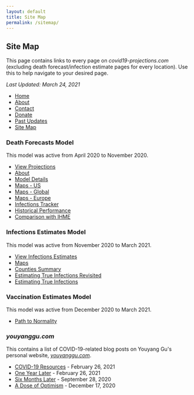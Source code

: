 ```yaml
---
layout: default
title: Site Map
permalink: /sitemap/
---
```


## Site Map

This page contains links to every page on *covid19-projections.com* (excluding death forecast/infection estimate pages for every location). Use this to help navigate to your desired page.

*Last Updated: March 24, 2021*

* [Home](/)
* [About](/about)
* [Contact](/contact)
* [Donate](/donate)
* [Past Updates](/past-updates)
* [Site Map](/sitemap)

### Death Forecasts Model

This model was active from April 2020 to November 2020.

* [View Projections](/#view-projections)
* [About](/about/#table-of-contents-death-forecasting-model)
* [Model Details](/model-details)
* [Maps - US](/maps)
* [Maps - Global](/maps-global)
* [Maps - Europe](/maps-europe)
* [Infections Tracker](/infections-tracker)
* [Historical Performance](/historical-performance)
* [Comparison with IHME](/model-comparison-ihme.md)

### Infections Estimates Model

This model was active from November 2020 to March 2021.

* [View Infections Estimates](/#view-us-infections-estimates)
* [Maps](/maps-infections)
* [Counties Summary](/infections/summary-counties)
* [Estimating True Infections Revisited](/estimating-true-infections-revisited)
* [Estimating True Infections](/estimating-true-infections)

### Vaccination Estimates Model

This model was active from December 2020 to March 2021.

* [Path to Normality](/path-to-herd-immunity)

### *youyanggu.com*

This contains a list of COVID-19-related blog posts on Youyang Gu's personal website, [*youyanggu.com*](https://youyanggu.com).

* [COVID-19 Resources](https://youyanggu.com/covid19-resources) - February 26, 2021
* [One Year Later](https://youyanggu.com/blog/one-year-later) - February 26, 2021
* [Six Months Later](https://youyanggu.com/blog/six-months-later) - September 28, 2020
* [A Dose of Optimism](https://youyanggu.com/blog/a-dose-of-optimism) - December 17, 2020
